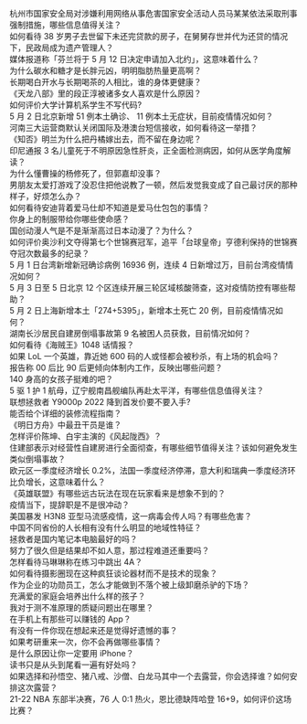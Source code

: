 杭州市国家安全局对涉嫌利用网络从事危害国家安全活动人员马某某依法采取刑事强制措施，哪些信息值得关注？  
如何看待 38 岁男子去世留下未还完贷款的房子，在舅舅存世并代为还贷的情况下，民政局成为遗产管理人？  
媒体报道称「芬兰将于 5 月 12 日决定申请加入北约」，这意味着什么？  
为什么碳水和糖才是长胖元凶，明明脂肪热量更高啊？  
长期喝白开水与长期喝茶的人相比，谁的身体更健康？  
《天龙八部》里的段正淳被诸多女人喜欢是什么原因？  
如何评价大学计算机系学生不写代码?  
5 月 2 日北京新增 51 例本土确诊、 11 例本土无症状，目前疫情情况如何？  
河南三大运营商默认关闭国际及港澳台短信接收，如何看待这一举措？  
《知否》明兰为什么把丹橘嫁出去，而不留在身边呢？  
印尼通报 3 名儿童死于不明原因急性肝炎，正全面检测病因，如何从医学角度解读？  
为什么懂曹操的杨修死了，但郭嘉却没事？  
男朋友太爱打游戏了没忍住把他说教了一顿，然后发觉我变成了自己最讨厌的那种样子，好烦怎么办？  
如何看待安迪背着爱马仕却不知道是爱马仕包包的事情？  
你身上的制服带给你哪些使命感？  
国创动漫人气是不是渐渐高过日本动漫了？为什么？  
如何评价奥沙利文夺得第七个世锦赛冠军，追平「台球皇帝」亨德利保持的世锦赛夺冠次数最多的纪录？  
5 月 1 日台湾新增新冠确诊病例 16936 例，连续 4 日新增过万，目前台湾疫情情况如何？  
5 月 3 日至 5 日北京 12 个区连续开展三轮区域核酸筛查，这对疫情防控有哪些帮助？  
5 月 2 日上海新增本土「274+5395」，新增本土死亡 20 例，目前疫情情况如何？  
湖南长沙居民自建房倒塌事故第 9 名被困人员获救，目前情况如何？  
如何看待《海贼王》1048 话情报？  
如果 LoL 一个英雄，靠近她 600 码的人或怪都会被秒杀，有上场的机会吗？  
报告称 00 后比 90 后更倾向体制内工作，反映出哪些问题？  
140 身高的女孩子挺难的吧？  
5 驱 1 护 1 航母，辽宁舰南昌舰编队再赴太平洋，有哪些信息值得关注？  
联想拯救者 Y9000p 2022 降到首发价要不要入手?  
能否给个详细的装修流程指南？  
《明日方舟》中最丑干员是谁？  
怎样评价陈坤、白宇主演的《风起陇西》？  
住建部表示对经营性自建房进行全面彻查，有哪些细节值得关注？该如何避免发生类似倒塌事故？  
欧元区一季度经济增长 0.2%，法国一季度经济停滞，意大利和瑞典一季度经济环比负增长，这意味着什么？  
《英雄联盟》有哪些远古玩法在现在玩家看来是想象不到的？  
疫情当下，提辞职是不是很冲动？  
美国暴发 H3N8 亚型马流感疫情，这一病毒会传人吗？有哪些危害？  
中国不同省份的人长相有没有什么明显的地域性特征？  
拯救者是国内笔记本电脑最好的吗？  
努力了很久但是结果却不如人意，那过程难道还重要吗？  
怎样看待马琳琳称在练习中跳出 4A？  
如何看待摄影圈现在这种疯狂谈论器材而不是技术的现象？  
作为企业的功勋员工，怎么才能做到不落个被上级卸磨杀驴的下场？  
充满爱的家庭会培养出什么样的孩子？  
我对于测不准原理的质疑问题出在哪里？  
在手机上有那些可以赚钱的 App？  
有没有一件你现在想起来还是觉得好遗憾的事？  
如果考研重来一次，你不会再做哪些事情？  
是什么原因让你一定要用 iPhone？  
读书只是从头到尾看一遍有好处吗？  
如果选择和孙悟空、猪八戒、沙僧、白龙马其中一个去露营，你会选择谁？如何安排这次露营？  
21-22 NBA 东部半决赛，76 人 0:1 热火，恩比德缺阵哈登 16+9，如何评价这场比赛？  
